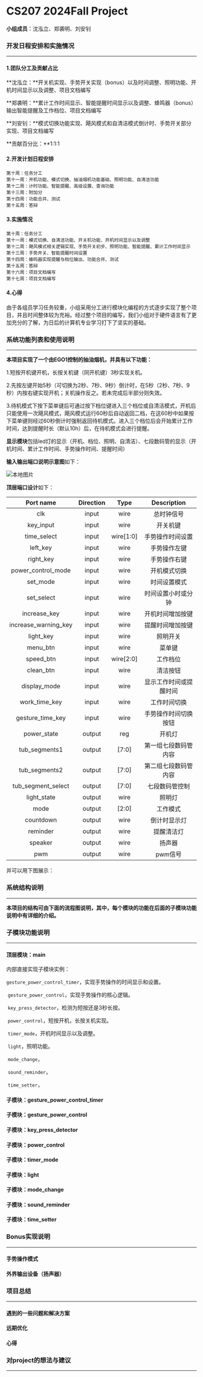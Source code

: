 # CS207 2024Fall Project

**小组成员**：沈泓立、郑袭明、刘安钊

### 开发日程安排和实施情况

------

#### 1.团队分工及贡献占比

**沈泓立：**开关机实现、手势开关实现（bonus）以及时间调整、照明功能、开机时间显示以及调整、项目文档编写

**郑袭明：**累计工作时间显示、智能提醒时间显示以及调整、蜂鸣器（bonus）输出智能提醒及工作档位、项目文档编写

**刘安钊：**模式切换功能实现、飓风模式和自清洁模式倒计时、手势开关部分实现、项目文档编写

**贡献百分比：**1:1:1

#### 2.开发计划日程安排

```
第十周：任务分工
第十一周：开机功能、模式切换、抽油烟机功能基础、照明功能、自清洁功能
第十二周：计时功能、智能提醒、高级设置、查询功能
第十三周：附加分
第十四周：功能合并、测试
第十五周：答辩
```

#### 3.实施情况

```
第十周：任务分工
第十一周：模式切换、自清洁功能、开关机功能、开机时间显示以及调整
第十二周：飓风模式相关逻辑实现、手势开关初步、照明功能、智能提醒、累计工作时间显示
第十三周：手势开关、智能提醒时间设置
第十四周：蜂鸣器实现提醒与档位输出、功能合并、测试
第十五周：答辩
第十六周：项目文档编写
第十七周：项目文档编写
```

#### 4.心得

由于各组员学习任务较重，小组采用分工进行模块化编程的方式逐步实现了整个项目，并且时间整体较为充裕。经过整个项目的编写，我们小组对于硬件语言有了更加充分的了解，为日后的计算机专业学习打下了坚实的基础。

### 系统功能列表和使用说明

------

**本项目实现了一个由EGO1控制的抽油烟机，并具有以下功能：**

1.短按开机键开机，长按关机键（同开机键）3秒实现关机。

2.先按左键开始5秒（可切换为2秒、7秒、9秒）倒计时，在5秒（2秒、7秒、9秒）内按右键实现开机；关机操作反之。若未完成后半部分则失效。

3.待机模式下按下菜单键后可通过按下档位键进入三个档位或自清洁模式，开机后只能使用一次飓风模式，飓风模式运行60秒后自动返回二档，在这60秒中如果按下菜单键则经过60秒倒计时强制返回待机模式。进入三个档位后会开始累计工作时间，达到提醒时长（默认10h）后，在待机模式会进行提醒。

**显示模块**包括led灯的显示（开机、档位、照明、自清洁）、七段数码管的显示（开机时间、累计工作时间、手势操作时间、提醒时间）

**输入输出端口说明示意图**如下：

![本地图片](/Users/hlshen/Desktop/CS207_Digital_Logic_Project/EGO1.png)

**顶层端口设计**如下：

|      Port name       | Direction |   Type    |      Description       |
| :------------------: | :-------: | :-------: | :--------------------: |
|         clk          |   input   |   wire    |       总时钟信号       |
|      key_input       |   input   |   wire    |        开关机键        |
|     time_select      |   input   | wire[1:0] |    手势操作时间设置    |
|       left_key       |   input   |   wire    |      手势操作左键      |
|      right_key       |   input   |   wire    |      手势操作右键      |
|  power_control_mode  |   input   |   wire    |      开机模式切换      |
|       set_mode       |   input   |   wire    |      时间设置模式      |
|      set_select      |   input   |   wire    |   时间设置小时或分钟   |
|     increase_key     |   input   |   wire    |    开机时间增加按键    |
| increase_warning_key |   input   |   wire    |    提醒时间增加按键    |
|      light_key       |   input   |   wire    |        照明开关        |
|       menu_btn       |   input   |   wire    |         菜单键         |
|      speed_btn       |   input   | wire[2:0] |        工作档位        |
|      clean_btn       |   input   |   wire    |        清洁按钮        |
|     display_mode     |   input   |   wire    | 显示工作时间或提醒时间 |
|    work_time_key     |   input   |   wire    |      工作时间切换      |
|   gesture_time_key   |   input   |   wire    |  手势操作时间切换按钮  |
|     power_state      |  output   |    reg    |         开机灯         |
|    tub_segments1     |  output   |   [7:0]   |  第一组七段数码管内容  |
|    tub_segments2     |  output   |   [7:0]   |  第二组七段数码管内容  |
|  tub_segment_select  |  output   |   [7:0]   |     七段数码管控制     |
|     light_state      |  output   |   wire    |         照明灯         |
|         mode         |  output   |   [2:0]   |        工作模式        |
|      countdown       |  output   |   wire    |      倒计时显示灯      |
|       reminder       |  output   |   wire    |       提醒清洁灯       |
|       speaker        |  output   |   wire    |         扬声器         |
|         pwm          |  output   |   wire    |        pwm信号         |



并可以用下图展示：

### 系统结构说明

------

**本项目的结构可由下面的流程图说明，其中，每个模块的功能在后面的子模块功能说明中有详细的介绍。**

### 子模块功能说明

------

#### 顶层模块：main

内部直接实现子模块实例：

​	`gesture_power_control_timer`，实现手势操作的时间显示和设置。

​	`gesture_power_control`，实现手势操作的核心逻辑。

​	`key_press_detector`，检测为短按还是3秒长按。

​	`power_control`，短按开机，长按关机实现。

​	`timer_mode`，开机时间显示以及调整。

​	`light`，照明功能。

​	`mode_change`，

​	`sound_reminder`，

​	`time_setter`，

#### 子模块：gesture_power_control_timer

#### 子模块：gesture_power_control

#### 子模块：key_press_detector

#### 子模块：power_control

#### 子模块：timer_mode

#### 子模块：light

#### 子模块：mode_change

#### 子模块：sound_reminder

#### 子模块：time_setter

### Bonus实现说明

------

#### 手势操作模式

#### 外界输出设备（扬声器）

### 项目总结

------

#### 遇到的一些问题和解决方案

#### 远期优化

#### 心得

### 对project的想法与建议

------

